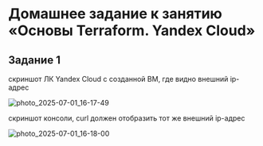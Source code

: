 # Домашнее задание к занятию «Основы Terraform. Yandex Cloud»
## Задание 1 
скриншот ЛК Yandex Cloud с созданной ВМ, где видно внешний ip-адрес

![photo_2025-07-01_16-17-49](https://github.com/user-attachments/assets/d62e14de-4c47-4221-b9f5-2e2fcd33426d)

скриншот консоли, curl должен отобразить тот же внешний ip-адрес

![photo_2025-07-01_16-18-00](https://github.com/user-attachments/assets/93d4df06-ac69-482a-aa4f-8e1484d3c8de)
